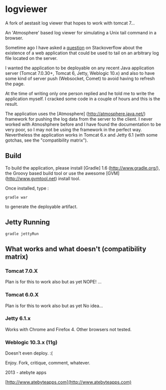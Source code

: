 logviewer
=========

A fork of aestasit log viewer that hopes to work with tomcat 7...

An 'Atmosphere' based log viewer for simulating a Unix tail command in a browser.

Sometime ago I have asked a [question](http://stackoverflow.com/questions/5803776/java-web-application-that-can-stream-the-content-of-an-arbitrary-file-to-the-brow) on Stackoverflow about the existence of a web application that could be used to tail on an arbitrary log file located on the server.

I wanted the application to be deployable on any recent Java application server (Tomcat 7.0.30+, Tomcat 6, Jetty, Weblogic 10.x) and also to have some kind of server push (Websocket, Comet) to avoid having to refresh the page.

At the time of writing only one person replied and he told me to write the application myself. I cracked some code in a couple of hours and this is the result.

The application uses the [Atmosphere] (http://atmosphere.java.net/) framework for pushing the log data from the server to the client.
I never worked with Atmoshphere before and I have found the documentation to be very poor, so I may not be using the framework in the perfect way.
Nevertheless the application works in Tomcat 6.x and Jetty 6.1 (with some gotchas, see the "compatibility matrix").

## Build

To build the application, please install [Gradle] 1.6 (http://www.gradle.org/), the Groovy based build tool or use the awesome [GVM] (http://www.gvmtool.net) install tool.

Once installed, type :

`gradle war` 

to generate the deployable artifact.

## Jetty Running

`gradle jettyRun`

## What works and what doesn't (compatibility matrix)

### Tomcat 7.0.X
Plan is for this to work also but as yet NOPE! ...

### Tomcat 6.0.X
Plan is for this to work also but as yet No idea...

### Jetty 6.1.x
Works with Chrome and Firefox 4. Other browsers not tested.

### Weblogic 10.3.x (11g)
Doesn't even deploy. :(

Enjoy. Fork, critique, comment, whatever.

2013 - atebyte apps

[http://www.atebyteapps.com](http://www.atebyteapps.com)